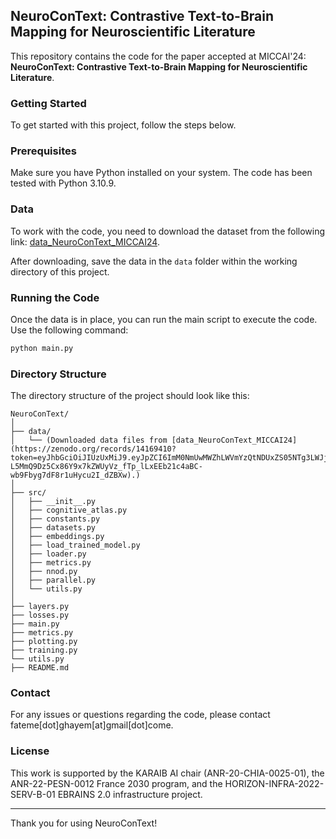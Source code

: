 
## NeuroConText: Contrastive Text-to-Brain Mapping for Neuroscientific Literature

This repository contains the code for the paper accepted at MICCAI'24:
**NeuroConText: Contrastive Text-to-Brain Mapping for Neuroscientific Literature**.

### Getting Started

To get started with this project, follow the steps below.

### Prerequisites

Make sure you have Python installed on your system. The code has been tested with Python 3.10.9. 

### Data

To work with the code, you need to download the dataset from the following link: 
[data_NeuroConText_MICCAI24](https://zenodo.org/records/14169410?token=eyJhbGciOiJIUzUxMiJ9.eyJpZCI6ImM0NmUwMWZhLWVmYzQtNDUxZS05NTg3LWJjZDdhZGY5MGRiYyIsImRhdGEiOnt9LCJyYW5kb20iOiI3MDlhYjYwYWYwN2Q1Y2JmYWU0MjE0NTFlNGYzMTQxZiJ9.p7EhGnpNIBN73FOn-L5MmQ9Dz5Cx86Y9x7kZWUyVz_fTp_lLxEEb21c4aBC-wb9Fbyg7dF8r1uHycu2I_dZBXw).

After downloading, save the data in the `data` folder within the working directory of this project.

### Running the Code

Once the data is in place, you can run the main script to execute the code. Use the following command:

```bash
python main.py
```

### Directory Structure

The directory structure of the project should look like this:

```
NeuroConText/
│
├── data/
│   └── (Downloaded data files from [data_NeuroConText_MICCAI24](https://zenodo.org/records/14169410?token=eyJhbGciOiJIUzUxMiJ9.eyJpZCI6ImM0NmUwMWZhLWVmYzQtNDUxZS05NTg3LWJjZDdhZGY5MGRiYyIsImRhdGEiOnt9LCJyYW5kb20iOiI3MDlhYjYwYWYwN2Q1Y2JmYWU0MjE0NTFlNGYzMTQxZiJ9.p7EhGnpNIBN73FOn-L5MmQ9Dz5Cx86Y9x7kZWUyVz_fTp_lLxEEb21c4aBC-wb9Fbyg7dF8r1uHycu2I_dZBXw).)
│
├── src/
│   ├── __init__.py
│   ├── cognitive_atlas.py
│   ├── constants.py
│   ├── datasets.py
│   ├── embeddings.py
│   ├── load_trained_model.py
│   ├── loader.py
│   ├── metrics.py
│   ├── nnod.py
│   ├── parallel.py
│   └── utils.py
│
├── layers.py
├── losses.py
├── main.py
├── metrics.py
├── plotting.py
├── training.py
└── utils.py
├── README.md

```

### Contact

For any issues or questions regarding the code, please contact fateme[dot]ghayem[at]gmail[dot]come.

### License

This work is supported by the KARAIB AI chair (ANR-20-CHIA-0025-01), the ANR-22-PESN-0012 France 2030 program, and the HORIZON-INFRA-2022-SERV-B-01 EBRAINS 2.0 infrastructure project.

---

Thank you for using NeuroConText!
